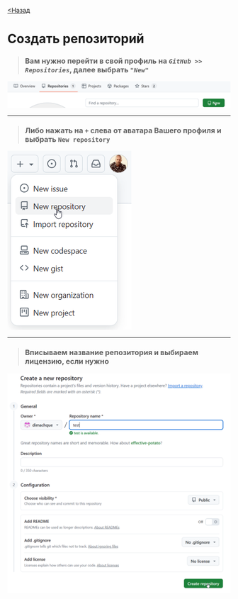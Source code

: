 [<Назад](/readme.md)

# Создать репозиторий

>### Вам нужно перейти в свой профиль на **_`GitHub >> Repositories`_**, далее выбрать **_`"New"`_**

![](assets/1.%20Создаем%20репозиторий/1.png)

---

>### Либо нажать на `+` слева от аватара Вашего профиля и выбрать `New repository`

![](/assets/1.%20Создаем%20репозиторий/2082.png)

---

>### Вписываем название репозитория и выбираем лицензию, если нужно

![](/assets/1.%20Создаем%20репозиторий/2.png)